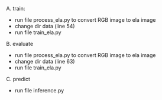 A. train:
- run file process_ela.py to convert RGB image to ela image 
- change dir data (line 54)
- run file train_ela.py

B. evaluate
- run file process_ela.py to convert RGB image to ela image 
- change dir data (line 63)
- run file train_ela.py

C. predict 
- run file inference.py
